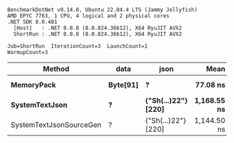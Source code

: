 ```

BenchmarkDotNet v0.14.0, Ubuntu 22.04.4 LTS (Jammy Jellyfish)
AMD EPYC 7763, 1 CPU, 4 logical and 2 physical cores
.NET SDK 8.0.401
  [Host]   : .NET 8.0.8 (8.0.824.36612), X64 RyuJIT AVX2
  ShortRun : .NET 8.0.8 (8.0.824.36612), X64 RyuJIT AVX2

Job=ShortRun  IterationCount=3  LaunchCount=1  
WarmupCount=3  

```
| Method                  | data     | json                | Mean        | Error      | StdDev   | Min         | Max         | Gen0   | Allocated |
|------------------------ |--------- |-------------------- |------------:|-----------:|---------:|------------:|------------:|-------:|----------:|
| **MemoryPack**              | **Byte[91]** | **?**                   |    **77.08 ns** |   **1.825 ns** | **0.100 ns** |    **77.00 ns** |    **77.19 ns** | **0.0019** |     **168 B** |
| **SystemTextJson**          | **?**        | **{&quot;Sh(...)22&quot;} [220]** | **1,168.55 ns** | **111.992 ns** | **6.139 ns** | **1,162.84 ns** | **1,175.04 ns** | **0.0019** |     **168 B** |
| SystemTextJsonSourceGen | ?        | {&quot;Sh(...)22&quot;} [220] | 1,144.50 ns |  26.618 ns | 1.459 ns | 1,142.89 ns | 1,145.72 ns | 0.0019 |     168 B |

